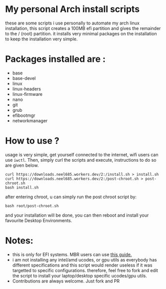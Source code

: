 # My personal Arch install scripts
these are some scripts i use personally to automate my arch linux installation, this script creates a 100MB efi partition and gives the remainder to the / (root) partition.
it installs very minimal packages on the installation to keep the installation very simple. 

# Packages installed are :
- base
- base-devel
- linux 
- linux-headers
- linux-firmware
- nano
- git
- grub
- efibootmgr
- networkmanager

# How to use ?
usage is very simple, get yourself connected to the internet, wifi users can use `iwctl`. Then, simply curl the scripts and execute, instructions to do so are given below.
```
curl https://downloads.neel685.workers.dev/2:/install.sh > install.sh
curl https://downloads.neel685.workers.dev/2:/post-chroot.sh > post-chroot.sh
bash install.sh
```

after entering chroot, u can simply run the post chroot script by:

```
bash root/post-chroot.sh
```
and your installation will be done, you can then reboot and install your favourite Desktop Environments.

# **Notes:** 
- this is only for EFI systems. MBR users can use <a href="https://www.youtube.com/watch?v=QtBDL8EiNZo">this guide.</a>
- i am not installing any intel/amd ucodes, or gpu utils as everybody has different specifications and this script would render useless if it was targetted to specific configurations. therefore, feel free to fork and edit the script to install your laptop/desktop specific ucodes/gpu utils.
- Contributions are always welcome. Just fork and PR

